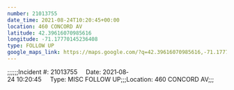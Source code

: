 ```yaml
---
number: 21013755
date_time: 2021-08-24T10:20:45+00:00
location: 460 CONCORD AV
latitude: 42.39616070985616
longitude: -71.17770145236408
type: FOLLOW UP
google_maps_link: https://maps.google.com/?q=42.39616070985616,-71.17770145236408
---
```


;;;;;;Incident #: 21013755     Date: 2021‐08‐24 10:20:45     Type: MISC FOLLOW UP;;;Location: 460 CONCORD AV;;;

